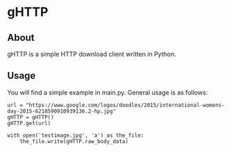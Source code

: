 # gHTTP
## About
gHTTP is a simple HTTP download client written in Python. 

## Usage
You will find a simple example in main.py. General usage is as follows:

```
url = "https://www.google.com/logos/doodles/2015/international-womens-day-2015-6218590910939136.2-hp.jpg"
gHTTP = gHTTP()
gHTTP.get(url)

with open('testimage.jpg', 'a') as the_file:
    the_file.write(gHTTP.raw_body_data)
```




